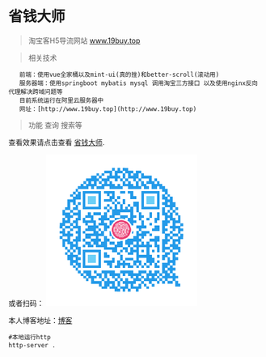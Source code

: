 # 省钱大师

> 淘宝客H5导流网站
www.19buy.top

> 相关技术

       前端：使用vue全家桶以及mint-ui(真的挫)和better-scroll(滚动用)
       服务器端：使用springboot mybatis mysql 调用淘宝三方接口 以及使用nginx反向代理解决跨域问题等
       目前系统运行在阿里云服务器中
       网址：[http://www.19buy.top](http://www.19buy.top)

> 功能
    查询 搜索等


查看效果请点击查看 [省钱大师](http://www.19buy.top).

或者扫码：
![code](./static/arcode.png)


本人博客地址：[博客](http://www.19buy.top:8088)

```
#本地运行http
http-server .


